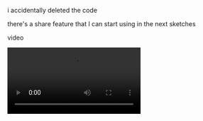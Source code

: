 i accidentally deleted the code

there's a share feature that I can start using in the next sketches

video

![vj-ing for the first time](./gibber_jabber/media/hydra_fft_fm.mp4)